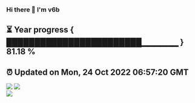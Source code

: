 ### Hi there 👋  I'm v6b  
⏳ Year progress { ████████████████████████▁▁▁▁▁▁ } 81.18 %
---
⏰ Updated on Mon, 24 Oct 2022 06:57:20 GMT
---
![](https://github-readme-stats.vercel.app/api?username=v6b&bg_color=30,e96443,904e95&title_color=fff&text_color=fff&layout=compact)
![](https://github-readme-stats.vercel.app/api/top-langs/?username=v6b&layout=compact&bg_color=30,e96443,904e95&title_color=fff&text_color=fff)  
![](https://gcore.jsdelivr.net/gh/v6b/v6b@main/assets/github-contribution-grid-snake.svg)

